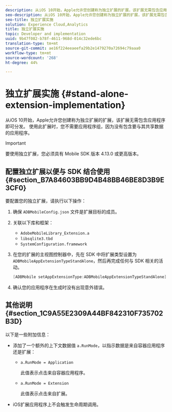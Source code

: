 ```yaml
---
description: 从iOS 10开始，Apple允许您创建称为独立扩展的扩展，该扩展无需包含应用程序即可分发。 使用此扩展时，您不需要应用程序组，因为没有包含要与其共享数据的应用程序。
seo-description: 从iOS 10开始，Apple允许您创建称为独立扩展的扩展，该扩展无需包含应用程序即可分发。 使用此扩展时，您不需要应用程序组，因为没有包含要与其共享数据的应用程序。
seo-title: 独立扩展实施
solution: Experience Cloud,Analytics
title: 独立扩展实施
topic: Developer and implementation
uuid: 9b47f082-b78f-4611-968d-014c32ede6bc
translation-type: tm+mt
source-git-commit: ae16f224eeaeefa29b2e1479270a72694c79aaa0
workflow-type: tm+mt
source-wordcount: '268'
ht-degree: 44%

---
```



# 独立扩展实施 {#stand-alone-extension-implementation}

从iOS 10开始，Apple允许您创建称为独立扩展的扩展，该扩展无需包含应用程序即可分发。 使用此扩展时，您不需要应用程序组，因为没有包含要与其共享数据的应用程序。

>[!IMPORTANT]
>
>要使用独立扩展，您必须具有 Mobile SDK 版本 4.13.0 或更高版本。

## 配置独立扩展以便与 SDK 结合使用 {#section_B7A84603BB9D4B48BB46BE8D3B9E3CF0}

要配置您的独立扩展，请执行以下操作：

1. 确保 `ADBMobileConfig.json` 文件是扩展目标的成员。
1. 关联以下库和框架：

   * `AdobeMobileLibrary_Extension.a`
   * `libsqlite3.tbd`
   * `SystemConfiguration.framework`

1. 在您的扩展的主视图控制器中，先在 SDK 中将扩展类型设置为 `ADBMobileAppExtensionTypeStandAlone`，然后再完成任何与 SDK 相关的活动。

   ```objective-c
   [ADBMobile setAppExtensionType:ADBMobileAppExtensionTypeStandAlone];
   ```

1. 确认您的应用程序在生成时没有出现意外错误。

## 其他说明 {#section_1C9A55E2309A44BF842310F735702B3D}

以下是一些附加信息：

* 添加了一个额外的上下文数据值 `a.RunMode`，以指示数据是来自容器应用程序还是扩展：

   * `a.RunMode = Application`

      此值表示点击来自容器应用程序。
   * `a.RunMode = Extension`

      此值表示点击来自扩展。

* iOS扩展应用程序上不会触发生命周期调用。


